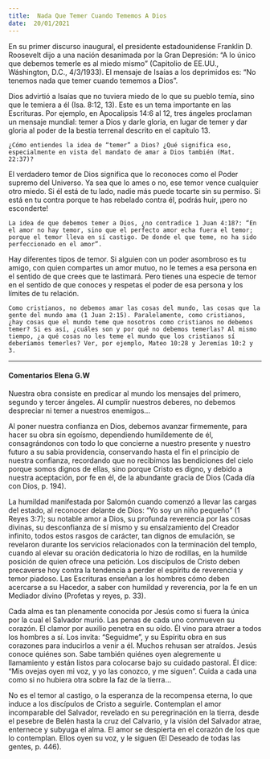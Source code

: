 ```yaml
---
title:  Nada Que Temer Cuando Tememos A Dios 
date:  20/01/2021
---
```


En su primer discurso inaugural, el presidente estadounidense Franklin D. Roosevelt dijo a una nación desanimada por la Gran Depresión: “A lo único que debemos temerle es al miedo mismo” (Capitolio de EE.UU., Wáshington, D.C., 4/3/1933). El mensaje de Isaías a los deprimidos es: “No tenemos nada que temer cuando tememos a Dios”.

Dios advirtió a Isaías que no tuviera miedo de lo que su pueblo temía, sino que le temiera a él (Isa. 8:12, 13). Este es un tema importante en las Escrituras. Por ejemplo, en Apocalipsis 14:6 al 12, tres ángeles proclaman un mensaje mundial: temer a Dios y darle gloria, en lugar de temer y dar gloria al poder de la bestia terrenal descrito en el capítulo 13.

`¿Cómo entiendes la idea de “temer” a Dios? ¿Qué significa eso, especialmente en vista del mandato de amar a Dios también (Mat. 22:37)?`

El verdadero temor de Dios significa que lo reconoces como el Poder supremo del Universo. Ya sea que lo ames o no, ese temor vence cualquier otro miedo. Si él está de tu lado, nadie más puede tocarte sin su permiso. Si está en tu contra porque te has rebelado contra él, podrás huir, ¡pero no esconderte!

`La idea de que debemos temer a Dios, ¿no contradice 1 Juan 4:18?: “En el amor no hay temor, sino que el perfecto amor echa fuera el temor; porque el temor lleva en sí castigo. De donde el que teme, no ha sido perfeccionado en el amor”.`

Hay diferentes tipos de temor. Si alguien con un poder asombroso es tu amigo, con quien compartes un amor mutuo, no le temes a esa persona en el sentido de que crees que te lastimará. Pero tienes una especie de temor en el sentido de que conoces y respetas el poder de esa persona y los límites de tu relación.

`Como cristianos, no debemos amar las cosas del mundo, las cosas que la gente del mundo ama (1 Juan 2:15). Paralelamente, como cristianos, ¿hay cosas que el mundo teme que nosotros como cristianos no debemos temer? Si es así, ¿cuáles son y por qué no debemos temerlas? Al mismo tiempo, ¿a qué cosas no les teme el mundo que los cristianos sí deberíamos temerles? Ver, por ejemplo, Mateo 10:28 y Jeremías 10:2 y 3.`

---

#### Comentarios Elena G.W

Nuestra obra consiste en predicar al mundo los mensajes del primero, segundo y tercer ángeles. Al cumplir nuestros deberes, no debemos despreciar ni temer a nuestros enemigos…

Al poner nuestra confianza en Dios, debemos avanzar firmemente, para hacer su obra sin egoísmo, dependiendo humildemente de él, consagrándonos con todo lo que concierne a nuestro presente y nuestro futuro a su sabia providencia, conservando hasta el fin el principio de nuestra confianza, recordando que no recibimos las bendiciones del cielo porque somos dignos de ellas, sino porque Cristo es digno, y debido a nuestra aceptación, por fe en él, de la abundante gracia de Dios (Cada día con Dios, p. 194).

La humildad manifestada por Salomón cuando comenzó a llevar las cargas del estado, al reconocer delante de Dios: “Yo soy un niño pequeño” (1 Reyes 3:7); su notable amor a Dios, su profunda reverencia por las cosas divinas, su desconfianza de sí mismo y su ensalzamiento del Creador infinito, todos estos rasgos de carácter, tan dignos de emulación, se revelaron durante los servicios relacionados con la terminación del templo, cuando al elevar su oración dedicatoria lo hizo de rodillas, en la humilde posición de quien ofrece una petición. Los discípulos de Cristo deben precaverse hoy contra la tendencia a perder el espíritu de reverencia y temor piadoso. Las Escrituras enseñan a los hombres cómo deben acercarse a su Hacedor, a saber con humildad y reverencia, por la fe en un Mediador divino (Profetas y reyes, p. 33).

Cada alma es tan plenamente conocida por Jesús como si fuera la única por la cual el Salvador murió. Las penas de cada uno conmueven su corazón. El clamor por auxilio penetra en su oído. Él vino para atraer a todos los hombres a sí. Los invita: “Seguidme”, y su Espíritu obra en sus corazones para inducirlos a venir a él. Muchos rehusan ser atraídos. Jesús conoce quiénes son. Sabe también quiénes oyen alegremente u llamamiento y están listos para colocarse bajo su cuidado pastoral. Él dice: “Mis ovejas oyen mi voz, y yo las conozco, y me siguen”. Cuida a cada una como si no hubiera otra sobre la faz de la tierra…

No es el temor al castigo, o la esperanza de la recompensa eterna, lo que induce a los discípulos de Cristo a seguirle. Contemplan el amor incomparable del Salvador, revelado en su peregrinación en la tierra, desde el pesebre de Belén hasta la cruz del Calvario, y la visión del Salvador atrae, enternece y subyuga el alma. El amor se despierta en el corazón de los que lo contemplan. Ellos oyen su voz, y le siguen (El Deseado de todas las gentes, p. 446).